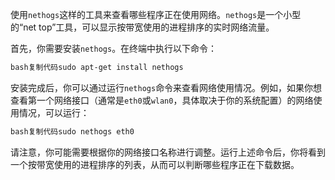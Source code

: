 使用`nethogs`这样的工具来查看哪些程序正在使用网络。`nethogs`是一个小型的“net top”工具，可以显示按带宽使用的进程排序的实时网络流量。

首先，你需要安装`nethogs`。在终端中执行以下命令：

```bash
bash复制代码sudo apt-get install nethogs
```

安装完成后，你可以通过运行`nethogs`命令来查看网络使用情况。例如，如果你想查看第一个网络接口（通常是`eth0`或`wlan0`，具体取决于你的系统配置）的网络使用情况，可以运行：

```bash
bash复制代码sudo nethogs eth0
```

请注意，你可能需要根据你的网络接口名称进行调整。运行上述命令后，你将看到一个按带宽使用的进程排序的列表，从而可以判断哪些程序正在下载数据。